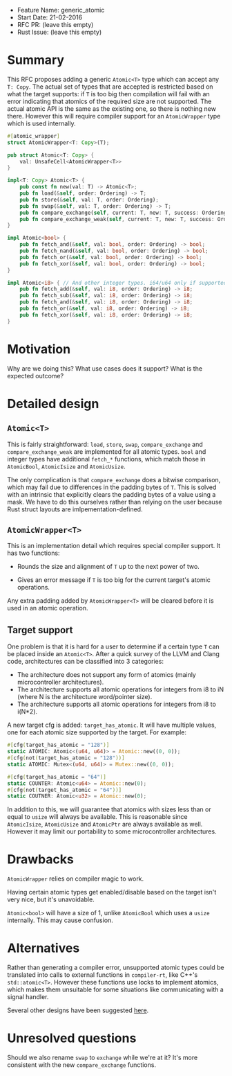 - Feature Name: generic_atomic
- Start Date: 21-02-2016
- RFC PR: (leave this empty)
- Rust Issue: (leave this empty)

# Summary
[summary]: #summary

This RFC proposes adding a generic `Atomic<T>` type which can accept any `T: Copy`. The actual set of types that are accepted is restricted based on what the target supports: if `T` is too big then compilation will fail with an error indicating that atomics of the required size are not supported. The actual atomic API is the same as the existing one, so there is nothing new there. However this will require compiler support for an `AtomicWrapper` type which is used internally.

```rust
#[atomic_wrapper]
struct AtomicWrapper<T: Copy>(T);

pub struct Atomic<T: Copy> {
    val: UnsafeCell<AtomicWrapper<T>>
}

impl<T: Copy> Atomic<T> {
    pub const fn new(val: T) -> Atomic<T>;
    pub fn load(&self, order: Ordering) -> T;
    pub fn store(&self, val: T, order: Ordering);
    pub fn swap(&self, val: T, order: Ordering) -> T;
    pub fn compare_exchange(self, current: T, new: T, success: Ordering, failure: Ordering) -> T;
    pub fn compare_exchange_weak(self, current: T, new: T, success: Ordering, failure: Ordering) -> (T, bool);
}

impl Atomic<bool> {
    pub fn fetch_and(&self, val: bool, order: Ordering) -> bool;
    pub fn fetch_nand(&self, val: bool, order: Ordering) -> bool;
    pub fn fetch_or(&self, val: bool, order: Ordering) -> bool;
    pub fn fetch_xor(&self, val: bool, order: Ordering) -> bool;
}

impl Atomic<i8> { // And other integer types. i64/u64 only if supported by target.
    pub fn fetch_add(&self, val: i8, order: Ordering) -> i8;
    pub fn fetch_sub(&self, val: i8, order: Ordering) -> i8;
    pub fn fetch_and(&self, val: i8, order: Ordering) -> i8;
    pub fn fetch_or(&self, val: i8, order: Ordering) -> i8;
    pub fn fetch_xor(&self, val: i8, order: Ordering) -> i8;
}
```

# Motivation
[motivation]: #motivation

Why are we doing this? What use cases does it support? What is the expected outcome?

# Detailed design
[design]: #detailed-design

## `Atomic<T>`

This is fairly straightforward: `load`, `store`, `swap`, `compare_exchange` and `compare_exchange_weak` are implemented for all atomic types. `bool` and integer types have additional `fetch_*` functions, which match those in `AtomicBool`, `AtomicIsize` and `AtomicUsize`.

The only complication is that `compare_exchange` does a bitwise comparison, which may fail due to differences in the padding bytes of `T`. This is solved with an intrinsic that explicitly clears the padding bytes of a value using a mask. We have to do this ourselves rather than relying on the user because Rust struct layouts are imlpementation-defined.

## `AtomicWrapper<T>`

This is an implementation detail which requires special compiler support. It has two functions:

- Rounds the size and alignment of `T` up to the next power of two.

- Gives an error message if `T` is too big for the current target's atomic operations.

Any extra padding added by `AtomicWrapper<T>` will be cleared before it is used in an atomic operation.

## Target support

One problem is that it is hard for a user to determine if a certain type `T` can be placed inside an `Atomic<T>`. After a quick survey of the LLVM and Clang code, architectures can be classified into 3 categories:

- The architecture does not support any form of atomics (mainly microcontroller architectures).
- The architecture supports all atomic operations for integers from i8 to iN (where N is the architecture word/pointer size).
- The architecture supports all atomic operations for integers from i8 to i(N*2).

A new target cfg is added: `target_has_atomic`. It will have multiple values, one for each atomic size supported by the target. For example:

```rust
#[cfg(target_has_atomic = "128")]
static ATOMIC: Atomic<(u64, u64)> = Atomic::new((0, 0));
#[cfg(not(target_has_atomic = "128"))]
static ATOMIC: Mutex<(u64, u64)> = Mutex::new((0, 0));

#[cfg(target_has_atomic = "64")]
static COUNTER: Atomic<u64> = Atomic::new(0);
#[cfg(not(target_has_atomic = "64"))]
static COUTNER: Atomic<u32> = Atomic::new(0);
```

In addition to this, we will guarantee that atomics with sizes less than or equal to `usize` will always be available. This is reasonable since `AtomicIsize`, `AtomicUsize` and `AtomicPtr` are always available as well. However it may limit our portability to some microcontroller architectures.


# Drawbacks
[drawbacks]: #drawbacks

`AtomicWrapper` relies on compiler magic to work.

Having certain atomic types get enabled/disable based on the target isn't very nice, but it's unavoidable.

`Atomic<bool>` will have a size of 1, unlike `AtomicBool` which uses a `usize` internally. This may cause confusion.

# Alternatives
[alternatives]: #alternatives

Rather than generating a compiler error, unsupported atomic types could be translated into calls to external functions in `compiler-rt`, like C++'s `std::atomic<T>`. However these functions use locks to implement atomics, which makes them unsuitable for some situations like communicating with a signal handler.

Several other designs have been suggested [here](https://internals.rust-lang.org/t/pre-rfc-extended-atomic-types/3068).

# Unresolved questions
[unresolved]: #unresolved-questions

Should we also rename `swap` to `exchange` while we're at it? It's more consistent with the new `compare_exchange` functions.
